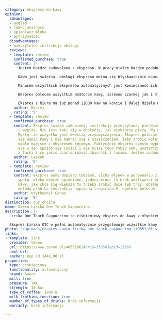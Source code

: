 ```yaml
---
category: ekspresy-do-kawy
opinion:
  advantages:
  - wygląd
  - funkcjonalność
  - spieniacz mleka
  - wytrzymałość
  disadvantages:
  - nieczytelna instrukcja obsługi
  reviews:
  - template: review
    confirmed_purchase: true
    content: |-
      Jestem bardzo zadowolony z ekspresu. W pracy miałem bardzo podobny ekspres, ale z ręcznym spieniaczem mleka, dyszą. Tutaj jest automatyczne spienianie, które sprawdza się znakomicie.

      Kawa jest świetna, obsługi ekspresu można się błyskawicznie nauczyć, nawet mimo początkowych obaw i konieczności korzystania z instrukcji. Po dwóch dniach już wszystko wchodzi w krew.

      Minusem wszystkich ekspresów automatycznych jest konieczność ich regularnego czyszczenia, tutaj jest nie inaczej, ale za wygodę w przygotowaniu kawy trzeba płacić koniecznością konserwacji.

      Ekspres polecam wszystkim amatorom kawy, zarówno czarnej jak i mlecznej. Ekspres jest świetny i w bardzo przystępnej cenie.

      Ekspres z biura ma już ponad 12000 kaw na koncie i dalej działa dobrze, więc liczę również na długowieczność.
    author: Maciej
    rating: '5'
  - template: review
    confirmed_purchase: true
    content: Ekspres świeżo zakupiony, instrukcja przeczytana, pierwsze kawy zrobione
      i wypite. Nie jest taki zły w obsłudze, jak niektórzy piszą. Wg mnie jest intuicyjny.
      Myślę, że wszystko jest kwestią przyzwyczajenia. Ekspres polecam, w końcu można
      się napić kawy i nie babrać się z czyszczeniem, żeby zrobić kolejną, jak to
      miało miejsce z ekspresem ręcznym. Faktycznie ekspres często wypuszcza wodę,
      ale w ten sposób się czyści i nie muszę tego robić sam, wystarczy opróżnić wodę
      z tacki i co jakiś czas opróżnić zbiornik z fusami. Jestem zadowolony z zakupu.
    author: Leszek
    rating: '5'
  - template: review
    confirmed_purchase: true
    content: ekspres mamy dopiero tydzień, cichy młynek w porównaniu z krupsem, kawa
      spoko, mleko dobrze spienione, jedyny minus to brak możliwości zwiększania ilości
      kawy, jak chce się większą to trzeba zrobić dwie lub trzy, obsługę ogarnęłam
      metodą prób bo instrukcja napisana tragiczne:0, ogólnie polecam
    author: Użytkownik Ceneo
    rating: '5'
distinction: our_choice
name: Saeco Lirika One Touch Cappuccino
description: |-
  Lirika One Touch Cappuccino to ciśnieniowy ekspres do kawy z młynkiem o mocy 1800 W z intuicyjnym interfejsem i funkcją spieniania mleka. Charakteryzuje się wysoką funkcjonalnością oraz kompaktowym wymiarem i kształtem. To urządzenie wygląda i działa profesjonalnie, dzięki czemu sprosta oczekiwaniom nawet najbardziej wymagających użytkowników.

  Ekspres Lirika OTC w pełni automatycznie przygotowuje wszystkie kawy. Dzięki systemowi One Touch przygotowanie ulubionego napoju jest możliwe poprzez dotknięcie zaledwie jednego przycisku. Wewnątrz ekspresu znajduje się wytrzymały, ceramiczny młynek, odpowiadający za sprawne i szybkie mielenie ziaren. Dla miłośników kaw mlecznych ekspres został wyposażony w spieniacz, który pod wpływem ciśnienia zamienia mleko w puszystą piankę, doskonałą do kaw typu cappuccino, czy latte macchiato. Szereg funkcji, w jakie wyposażono model Lirika, pozwala na wykorzystywanie ekspresu nie tylko w domowym zaciszu, ale również do użytku profesjonalnego.
photo: "/uploads/ekspres-saeco-lirika-one-touch-cappuccino-ri9851-01-szary.png"
links:
- template: link
  provider: Ceneo
  url: https://www.ceneo.pl/46552961#crid=358503&pid=21269
  next-url:
  anchor: Kup od 1448,00 zł
properties:
  type: ciśnieniowy
  functionality: automatyczny
  brand: Saeco
  mill: true
  pressure: TAK
  strength: 15 Bar
  type_of_coffee: 1800 W
  milk_frothing_function: true
  mumber_of_types_of_drinks: brak informacji
  warranty: brak informacji

---
```

